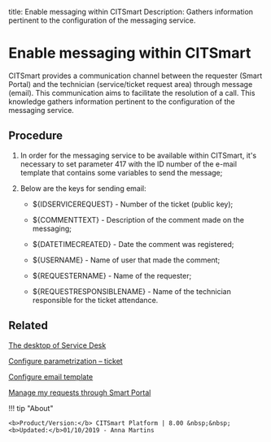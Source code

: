 title: Enable messaging within CITSmart
Description: Gathers information pertinent to the configuration of the messaging service.
# Enable messaging within CITSmart

CITSmart provides a communication channel between the requester (Smart Portal)
and the technician (service/ticket request area) through message (email). This
communication aims to facilitate the resolution of a call. This knowledge
gathers information pertinent to the configuration of the messaging service.

Procedure
-------------

1.  In order for the messaging service to be available within CITSmart, it's
    necessary to set parameter 417 with the ID number of the e-mail template
    that contains some variables to send the message;

2.  Below are the keys for sending email:

    - \${IDSERVICEREQUEST} - Number of the ticket (public key);

    - \${COMMENTTEXT} - Description of the comment made on the messaging;

    - \${DATETIMECREATED} - Date the comment was registered;

    - \${USERNAME} - Name of user that made the comment;

    - \${REQUESTERNAME} - Name of the requester;

    - \${REQUESTRESPONSIBLENAME} - Name of the technician responsible for the
    ticket attendance.

Related
-------

[The desktop of Service Desk](/en-us/citsmart-platform-8/processes/tickets/use/desktop-of-service-desk.html)

[Configure parametrization – ticket](/en-us/citsmart-platform-8/platform-administration/parameters-list/configure-parametrization-ticket.html)

[Configure email template](/en-us/citsmart-platform-8/platform-administration/email-settings/email-templates-configure-email-template.html)

[Manage my requests through Smart Portal](/en-us/citsmart-platform-8/processes/portfolio-and-catalog/use/request-through-Smart-Portal.html)


!!! tip "About"

    <b>Product/Version:</b> CITSmart Platform | 8.00 &nbsp;&nbsp;
    <b>Updated:</b>01/10/2019 - Anna Martins
